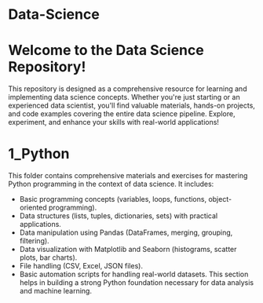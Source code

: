 # Data-Science

# Welcome to the Data Science Repository!

This repository is designed as a comprehensive resource for learning and implementing data science concepts. Whether you're just starting or an experienced data scientist, you'll find valuable materials, hands-on projects, and code examples covering the entire data science pipeline. Explore, experiment, and enhance your skills with real-world applications!

# 1_Python
This folder contains comprehensive materials and exercises for mastering Python programming in the context of data science. It includes:

- Basic programming concepts (variables, loops, functions, object-oriented programming).
- Data structures (lists, tuples, dictionaries, sets) with practical applications.
- Data manipulation using Pandas (DataFrames, merging, grouping, filtering).
- Data visualization with Matplotlib and Seaborn (histograms, scatter plots, bar charts).
- File handling (CSV, Excel, JSON files).
- Basic automation scripts for handling real-world datasets.
This section helps in building a strong Python foundation necessary for data analysis and machine learning.
